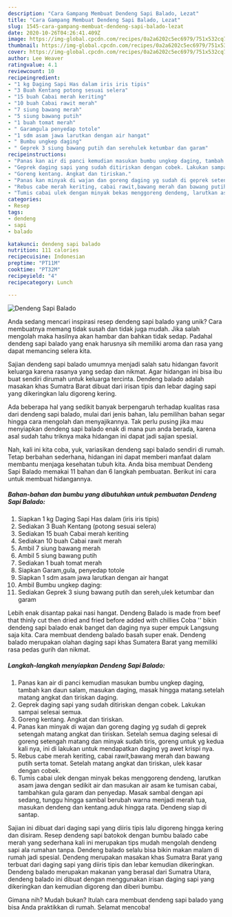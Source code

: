 ```yaml
---
description: "Cara Gampang Membuat Dendeng Sapi Balado, Lezat"
title: "Cara Gampang Membuat Dendeng Sapi Balado, Lezat"
slug: 1545-cara-gampang-membuat-dendeng-sapi-balado-lezat
date: 2020-10-26T04:26:41.409Z
image: https://img-global.cpcdn.com/recipes/0a2a6202c5ec6979/751x532cq70/dendeng-sapi-balado-foto-resep-utama.jpg
thumbnail: https://img-global.cpcdn.com/recipes/0a2a6202c5ec6979/751x532cq70/dendeng-sapi-balado-foto-resep-utama.jpg
cover: https://img-global.cpcdn.com/recipes/0a2a6202c5ec6979/751x532cq70/dendeng-sapi-balado-foto-resep-utama.jpg
author: Lee Weaver
ratingvalue: 4.1
reviewcount: 10
recipeingredient:
- "1 kg Daging Sapi Has dalam iris iris tipis"
- "3 Buah Kentang potong sesuai selera"
- "15 buah Cabai merah keriting"
- "10 buah Cabai rawit merah"
- "7 siung bawang merah"
- "5 siung bawang putih"
- "1 buah tomat merah"
- " Garamgula penyedap totole"
- "1 sdm asam jawa larutkan dengan air hangat"
- " Bumbu ungkep daging"
- " Geprek 3 siung bawang putih dan serehulek ketumbar dan garam"
recipeinstructions:
- "Panas kan air di panci kemudian masukan bumbu ungkep daging, tambah kan daun salam, masukan daging, masak hingga matang.setelah matang angkat dan tiriskan daging."
- "Geprek daging sapi yang sudah ditiriskan dengan cobek. Lakukan sampai selesai semua."
- "Goreng kentang. Angkat dan tiriskan."
- "Panas kan minyak di wajan dan goreng daging yg sudah di geprek setengah matang angkat dan tiriskan. Setelah semua daging selesai di goreng setengah matang dan minyak sudah tiris, goreng untuk yg kedua kali nya, ini di lakukan untuk mendapatkan daging yg awet krispi nya."
- "Rebus cabe merah keriting, cabai rawit,bawang merah dan bawang putih serta tomat. Setelah matang angkat dan tiriskan, ulek kasar dengan cobek."
- "Tumis cabai ulek dengan minyak bekas menggoreng dendeng, larutkan asam jawa dengan sedikit air dan masukan air asam ke tumisan cabai, tambahkan gula garam dan penyedap. Masak sambal dengan api sedang, tunggu hingga sambal berubah warna menjadi merah tua, masukan dendeng dan kentang.aduk hingga rata. Dendeng siap di santap."
categories:
- Resep
tags:
- dendeng
- sapi
- balado

katakunci: dendeng sapi balado 
nutrition: 111 calories
recipecuisine: Indonesian
preptime: "PT11M"
cooktime: "PT32M"
recipeyield: "4"
recipecategory: Lunch

---
```



![Dendeng Sapi Balado](https://img-global.cpcdn.com/recipes/0a2a6202c5ec6979/751x532cq70/dendeng-sapi-balado-foto-resep-utama.jpg)

Anda sedang mencari inspirasi resep dendeng sapi balado yang unik? Cara membuatnya memang tidak susah dan tidak juga mudah. Jika salah mengolah maka hasilnya akan hambar dan bahkan tidak sedap. Padahal dendeng sapi balado yang enak harusnya sih memiliki aroma dan rasa yang dapat memancing selera kita.

Sajian dendeng sapi balado umumnya menjadi salah satu hidangan favorit keluarga karena rasanya yang sedap dan nikmat. Agar hidangan ini bisa ibu buat sendiri dirumah untuk keluarga tercinta. Dendeng balado adalah masakan khas Sumatra Barat dibuat dari irisan tipis dan lebar daging sapi yang dikeringkan lalu digoreng kering.

Ada beberapa hal yang sedikit banyak berpengaruh terhadap kualitas rasa dari dendeng sapi balado, mulai dari jenis bahan, lalu pemilihan bahan segar hingga cara mengolah dan menyajikannya. Tak perlu pusing jika mau menyiapkan dendeng sapi balado enak di mana pun anda berada, karena asal sudah tahu triknya maka hidangan ini dapat jadi sajian spesial.


Nah, kali ini kita coba, yuk, variasikan dendeng sapi balado sendiri di rumah. Tetap berbahan sederhana, hidangan ini dapat memberi manfaat dalam membantu menjaga kesehatan tubuh kita. Anda bisa membuat Dendeng Sapi Balado memakai 11 bahan dan 6 langkah pembuatan. Berikut ini cara untuk membuat hidangannya.

<!--inarticleads1-->

##### Bahan-bahan dan bumbu yang dibutuhkan untuk pembuatan Dendeng Sapi Balado:

1. Siapkan 1 kg Daging Sapi Has dalam (iris iris tipis)
1. Sediakan 3 Buah Kentang (potong sesuai selera)
1. Sediakan 15 buah Cabai merah keriting
1. Sediakan 10 buah Cabai rawit merah
1. Ambil 7 siung bawang merah
1. Ambil 5 siung bawang putih
1. Sediakan 1 buah tomat merah
1. Siapkan  Garam,gula, penyedap totole
1. Siapkan 1 sdm asam jawa larutkan dengan air hangat
1. Ambil  Bumbu ungkep daging:
1. Sediakan  Geprek 3 siung bawang putih dan sereh,ulek ketumbar dan garam


Lebih enak disantap pakai nasi hangat. Dendeng Balado is made from beef that thinly cut then dried and fried before added with chillies Coba &#39;&#39; bikin dendeng sapi balado enak banget dan daging nya super empuk Langsung saja kita. Cara membuat dendeng balado basah super enak. Dendeng balado merupakan olahan daging sapi khas Sumatera Barat yang memiliki rasa pedas gurih dan nikmat. 

<!--inarticleads2-->

##### Langkah-langkah menyiapkan Dendeng Sapi Balado:

1. Panas kan air di panci kemudian masukan bumbu ungkep daging, tambah kan daun salam, masukan daging, masak hingga matang.setelah matang angkat dan tiriskan daging.
1. Geprek daging sapi yang sudah ditiriskan dengan cobek. Lakukan sampai selesai semua.
1. Goreng kentang. Angkat dan tiriskan.
1. Panas kan minyak di wajan dan goreng daging yg sudah di geprek setengah matang angkat dan tiriskan. Setelah semua daging selesai di goreng setengah matang dan minyak sudah tiris, goreng untuk yg kedua kali nya, ini di lakukan untuk mendapatkan daging yg awet krispi nya.
1. Rebus cabe merah keriting, cabai rawit,bawang merah dan bawang putih serta tomat. Setelah matang angkat dan tiriskan, ulek kasar dengan cobek.
1. Tumis cabai ulek dengan minyak bekas menggoreng dendeng, larutkan asam jawa dengan sedikit air dan masukan air asam ke tumisan cabai, tambahkan gula garam dan penyedap. Masak sambal dengan api sedang, tunggu hingga sambal berubah warna menjadi merah tua, masukan dendeng dan kentang.aduk hingga rata. Dendeng siap di santap.


Sajian ini dibuat dari daging sapi yang diiris tipis lalu digoreng hingga kering dan disiram. Resep dendeng sapi batokok dengan bumbu balado cabe merah yang sederhana kali ini merupakan tips mudah mengolah dendeng sapi ala rumahan tanpa. Dendeng balado selalu bisa bikin makan malam di rumah jadi spesial. Dendeng merupakan masakan khas Sumatra Barat yang terbuat dari daging sapi yang diiris tipis dan lebar kemudian dikeringkan. Dendeng balado merupakan makanan yang berasal dari Sumatra Utara, dendeng balado ini dibuat dengan menggunakan irisan daging sapi yang dikeringkan dan kemudian digoreng dan diberi bumbu. 

Gimana nih? Mudah bukan? Itulah cara membuat dendeng sapi balado yang bisa Anda praktikkan di rumah. Selamat mencoba!
